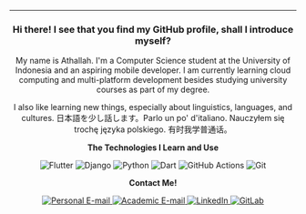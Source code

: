 _________________
<h3 align="center">Hi there! I see that you find my GitHub profile, shall I introduce myself?</h3>
<p align="center">My name is Athallah. I'm a Computer Science student at the University of Indonesia and an aspiring mobile developer. I am currently learning cloud computing and multi-platform development besides studying university courses as part of my degree.</p>
<p align="center">I also like learning new things, especially about linguistics, languages, and cultures. 日本語を少し話します。Parlo un po' d'italiano. Nauczyłem się trochę języka polskiego. 有时我学普通话。</p>


<p align="center"><strong>The Technologies I Learn and Use</strong></p>
<p align="center">
  <img alt="Flutter" src="https://img.shields.io/badge/Flutter-%2302569B.svg?&style=for-the-badge&logo=Flutter&logoColor=white">
  <img alt="Django" src="https://img.shields.io/badge/django-%23092E20.svg?style=for-the-badge&logo=django&logoColor=white">
  <img alt="Python" src="https://img.shields.io/badge/python%20-%2314354C.svg?&style=for-the-badge&logo=python&logoColor=white">
  <img alt="Dart" src="https://img.shields.io/badge/dart-%230175C2.svg?&style=for-the-badge&logo=dart&logoColor=white">
  <img alt="GitHub Actions" src="https://img.shields.io/badge/github%20actions-%232671E5.svg?style=for-the-badge&logo=githubactions&logoColor=white">
  <img alt="Git" src="https://img.shields.io/badge/git-%23F05033.svg?style=for-the-badge&logo=git&logoColor=white">
</p>

<p align="center"><strong>Contact Me!</strong></p>

<div align="center">
  <a href="mailto:mhd.athallah@gmail.com">
    <img alt="Personal E-mail" src="https://img.shields.io/badge/Personal-D14836?style=for-the-badge&logo=gmail&logoColor=white">
  </a>
  <a href="mailto:muhammad.athallah01@ui.ac.id">
    <img alt="Academic E-mail" src="https://img.shields.io/badge/Academic-D14836?style=for-the-badge&logo=gmail&logoColor=white">
  </a>
  <a href="https://www.linkedin.com/in/mhd-athallah/">
    <img alt="LinkedIn" src="https://img.shields.io/badge/linkedin-%230077B5.svg?style=for-the-badge&logo=linkedin&logoColor=white">
  </a>
  <a href="https://gitlab.com/determinedguy/">
    <img alt="GitLab" src="https://img.shields.io/badge/gitlab-%23181717.svg?style=for-the-badge&logo=gitlab&logoColor=white">
  </a>
</div>

<!--
**determinedguy/determinedguy** is a ✨ _special_ ✨ repository because its `README.md` (this file) appears on your GitHub profile.

Here are some ideas to get you started:

- 🔭 I’m currently working on ...
- 🌱 I’m currently learning ...
- 👯 I’m looking to collaborate on ...
- 🤔 I’m looking for help with ...
- 💬 Ask me about ...
- 📫 How to reach me: ...
- 😄 Pronouns: ...
- ⚡ Fun fact: ...
-->
